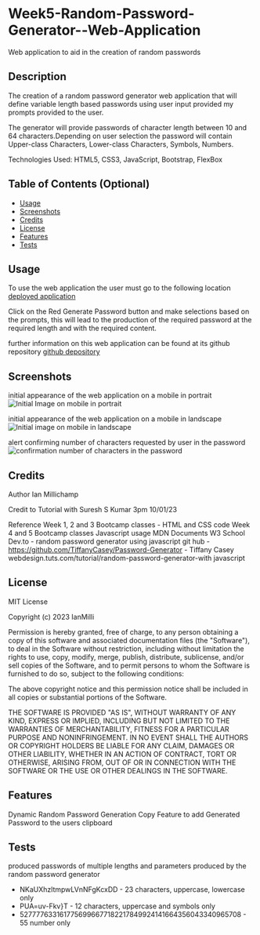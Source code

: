 # Week5-Random-Password-Generator--Web-Application
Web application to aid in the creation of random passwords

## Description 

The creation of a random password generator web application that will define variable length based passwords using user input
provided my prompts provided to the user. 

The generator will provide passwords of character length between 10 and 64 characters.Depending on user selection the password will contain Upper-class Characters, Lower-class Characters, Symbols, Numbers.  

Technologies Used: HTML5, CSS3, JavaScript, Bootstrap, FlexBox


## Table of Contents (Optional)


* [Usage](#usage)
* [Screenshots](#screenshots)
* [Credits](#credits)
* [License](#license)
* [Features](#features)
* [Tests](#tests)



## Usage 

To use the web application the user must go to the following location [deployed application](https://ianmilli.github.io/Week5-Random-Password-Generator--Web-Application/) 

Click on the Red Generate Password button and make selections based on the prompts, this will lead to the production of the required password at the required length and with the required content.

further information on this web application can be found at its github repository [github depository](https://github.com/IanMilli/Week5-Random-Password-Generator--Web-Application)

## Screenshots

initial appearance of the web application on a mobile in portrait <img src="..\assets\images\readme Screenshots\initial view in portrait on mobile screen.jpg" alt="Initial Image on mobile in portrait" />

initial appearance of the web application on a mobile in landscape <img src="..\assets\images\readme Screenshots\initial view in landscape on mobile screen (1).jpg" alt="Initial image on mobile in landscape">

alert confirming number of characters requested by user in the password <img src="..\assets\images\readme Screenshots\alert confirming number of characters of the password.jpg" alt="confirmation number of characters in the password">

## Credits

Author Ian Millichamp

Credit to
Tutorial with Suresh S Kumar 3pm 10/01/23

Reference 
Week 1, 2 and 3  Bootcamp classes - HTML and CSS code
Week 4 and 5 Bootcamp classes Javascript usage
MDN Documents
W3 School
Dev.to - random password generator using javascript
git hub - https://github.com/TiffanyCasey/Password-Generator - Tiffany Casey
webdesign.tuts.com/tutorial/random-password-generator-with javascript


## License

MIT License

Copyright (c) 2023 IanMilli

Permission is hereby granted, free of charge, to any person obtaining a copy
of this software and associated documentation files (the "Software"), to deal
in the Software without restriction, including without limitation the rights
to use, copy, modify, merge, publish, distribute, sublicense, and/or sell
copies of the Software, and to permit persons to whom the Software is
furnished to do so, subject to the following conditions:

The above copyright notice and this permission notice shall be included in all
copies or substantial portions of the Software.

THE SOFTWARE IS PROVIDED "AS IS", WITHOUT WARRANTY OF ANY KIND, EXPRESS OR
IMPLIED, INCLUDING BUT NOT LIMITED TO THE WARRANTIES OF MERCHANTABILITY,
FITNESS FOR A PARTICULAR PURPOSE AND NONINFRINGEMENT. IN NO EVENT SHALL THE
AUTHORS OR COPYRIGHT HOLDERS BE LIABLE FOR ANY CLAIM, DAMAGES OR OTHER
LIABILITY, WHETHER IN AN ACTION OF CONTRACT, TORT OR OTHERWISE, ARISING FROM,
OUT OF OR IN CONNECTION WITH THE SOFTWARE OR THE USE OR OTHER DEALINGS IN THE
SOFTWARE.



## Features

Dynamic Random Password Generation
Copy Feature to add Generated Password to the users clipboard

## Tests

produced passwords of multiple lengths and parameters produced by the random password generator
- NKaUXhzltmpwLVnNFgKcxDD - 23 characters, uppercase, lowercase only
- PUA=uv-Fkv}T - 12 characters, uppercase and symbols only
- 5277776331617756996677182217849924141664356043340965708 - 55 number only
